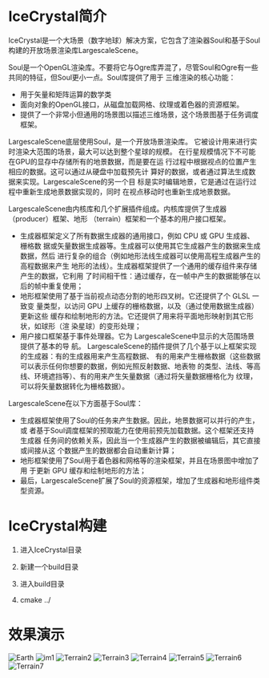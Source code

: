 # IceCrystal简介

 IceCrystal是一个大场景（数字地球）解决方案，它包含了渲染器Soul和基于Soul构建的开放场景渲染库LargescaleScene。

 Soul是一个OpenGL渲染库。不要将它与Ogre库弄混了，尽管Soul和Ogre有一些共同的特征，但Soul更小一点。Soul库提供了用于
 三维渲染的核心功能：
- 用于矢量和矩阵运算的数学类
- 面向对象的OpenGL接口，从磁盘加载网格、纹理或着色器的资源框架。
- 提供了一个非常小但通用的场景图以描述三维场景，这个场景图基于任务调度框架。

 LargescaleScene底层使用Soul，是一个开放场景渲染库。
它被设计用来进行实时渲染大范围的场景，最大可以达到整个星球的规模。
在行星规模情况下不可能在GPU的显存中存储所有的地景数据，而是要在运
行过程中根据视点的位置产生相应的数据。这可以通过从硬盘中加载预先计
算好的数据，或者通过算法生成数据来实现。LargescaleScene的另一个目
标是实时编辑地景，它是通过在运行过程中重新生成地景数据实现的，同时
在视点移动时也重新生成地景数据。

LargescaleScene由内核库和几个扩展插件组成。内核库提供了生成器（producer）框架、地形
（terrain）框架和一个基本的用户接口框架。
- 生成器框架定义了所有数据生成器的通用接口，例如 CPU 或 GPU 生成器、栅格数
据或矢量数据生成器等。生成器可以使用其它生成器产生的数据来生成数据，然后
进行复杂的组合（例如地形法线生成器可以使用高程生成器产生的高程数据来产生
地形的法线）。生成器框架提供了一个通用的缓存组件来存储产生的数据，它利用
了时间相干性：通过缓存，在一帧中产生的数据能够在以后的帧中重复使用；
- 地形框架使用了基于当前视点动态分割的地形四叉树。它还提供了个 GLSL 一致变
量类型，以访问 GPU 上缓存的栅格数据，以及（通过使用数据生成器）更新这些
缓存和绘制地形的方法。它还提供了用来将平面地形映射到其它形状，如球形（渲
染星球）的变形处理；
- 用户接口框架基于事件处理器。它为 LargescaleScene中显示的大范围场景提供了基本的导
航。
LargescaleScene的插件提供了几个基于以上框架实现的生成器：有的生成器用来产生高程数据、
有的用来产生栅格数据（这些数据可以表示任何你想要的数据，例如光照反射数据、地表物
的类型、法线、等高线、环境遮挡等）、有的用来产生矢量数据（通过将矢量数据栅格化为
纹理，可以将矢量数据转化为栅格数据）。

LargescaleScene在以下方面基于Soul库：
- 生成器框架使用了Soul的任务来产生数据。因此，地景数据可以并行的产生，或
者基于Soul调度框架的预取能力在使用前预先加载数据。这个框架还支持生成器
任务间的依赖关系，因此当一个生成器产生的数据被编辑后，其它直接或间接从这
个数据产生的数据都会自动重新计算；
- 地形框架使用了Soul用于着色器和网格等的渲染框架，并且在场景图中增加了用
于更新 GPU 缓存和绘制地形的方法；
- 最后，LargescaleScene扩展了Soul的资源框架，增加了生成器和地形组件类型资源。

# IceCrystal构建

1. 进入IceCrystal目录

2. 新建一个build目录

3. 进入build目录

4. cmake ../

# 效果演示

![Earth](https://github.com/clojur/IceCrystal/blob/master/Images/Earth1.png)
![im1](https://github.com/clojur/IceCrystal/blob/master/Images/Terrain.png)
![Terrain2](https://github.com/clojur/IceCrystal/blob/master/Images/Terrain2.png)
![Terrain3](https://github.com/clojur/IceCrystal/blob/master/Images/hh.png)
![Terrain4](https://github.com/clojur/IceCrystal/blob/master/Images/hh1.png)
![Terrain5](https://github.com/clojur/IceCrystal/blob/master/Images/sun.png)
![Terrain6](https://github.com/clojur/IceCrystal/blob/master/Images/w2.png)
![Terrain7](https://github.com/clojur/IceCrystal/blob/master/Images/water.png)

